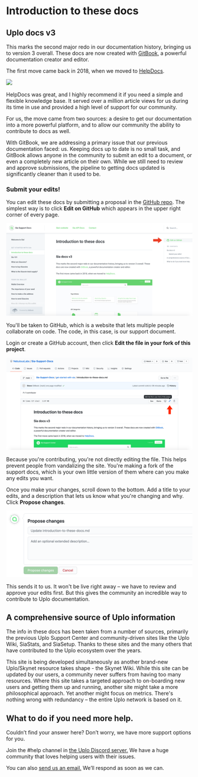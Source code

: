# Introduction to these docs

## Uplo docs v3

This marks the second major redo in our documentation history, bringing us to version 3 overall. These docs are now created with [GitBook](https://www.gitbook.com), a powerful documentation creator and editor.

The first move came back in 2018, when we moved to [HelpDocs](https://www.helpdocs.io).

![](../.gitbook/assets/uplo-support-v2.png)

HelpDocs was great, and I highly recommend it if you need a simple and flexible knowledge base. It served over a million article views for us during its time in use and provided a high level of support for our community.

For us, the move came from two sources: a desire to get our documentation into a more powerful platform, and to allow our community the ability to contribute to docs as well.

With GitBook, we are addressing a primary issue that our previous documentation faced: us. Keeping docs up to date is no small task, and GitBook allows anyone in the community to submit an edit to a document, or even a completely new article on their own. While we still need to review and approve submissions, the pipeline to getting docs updated is significantly cleaner than it used to be.

### Submit your edits!

You can edit these docs by submitting a proposal in the [GitHub repo](https://github.com/NebulousLabs/Uplo-Support-Docs). The simplest way is to click **Edit on GitHub** which appears in the upper right corner of every page.

![](../.gitbook/assets/intro-1.png)

You'll be taken to GitHub, which is a website that lets multiple people collaborate on code. The code, in this case, is our support document.

Login or create a GitHub account, then click **Edit the file in your fork of this project**.

![](../.gitbook/assets/intro-2.png)

Because you're contributing, you're not directly editing the file. This helps prevent people from vandalizing the site. You're making a fork of the support docs, which is your own little version of them where can you make any edits you want.

Once you make your changes, scroll down to the bottom. Add a title to your edits, and a description that lets us know what you're changing and why. Click **Propose changes**.

![](../.gitbook/assets/intro-3.png)

This sends it to us. It won't be live right away – we have to review and approve your edits first. But this gives the community an incredible way to contribute to Uplo documentation.

## A comprehensive source of Uplo information

The info in these docs has been taken from a number of sources, primarily the previous Uplo Support Center and community-driven sites like the Uplo Wiki, SiaStats, and SiaSetup. Thanks to these sites and the many others that have contributed to the Uplo ecosystem over the years.

This site is being developed simultaneously as another brand-new Uplo/Skynet resource takes shape - the Skynet Wiki. While this site can be updated by our users, a community never suffers from having too many resources. Where this site takes a targeted approach to on-boarding new users and getting them up and running, another site might take a more philosophical approach. Yet another might focus on metrics. There's nothing wrong with redundancy – the entire Uplo network is based on it.

## What to do if you need more help.

Couldn’t find your answer here? Don’t worry, we have more support options for you.

Join the \#help channel in [the Uplo Discord server.](https://discord.gg/uplo) We have a huge community that loves helping users with their issues.

You can also [send us an email.](mailto:hello@uplo.tech) We’ll respond as soon as we can.

